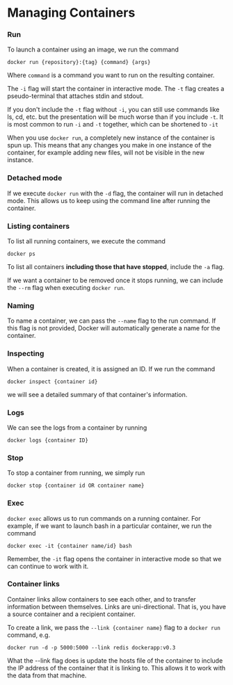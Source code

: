 # Managing Containers

### Run

To launch a container using an image, we run the command

```text
docker run {repository}:{tag} {command} {args}
```

Where `command` is a command you want to run on the resulting container.

The `-i` flag will start the container in interactive mode. The `-t` flag creates a pseudo-terminal that attaches stdin and stdout.

If you don't include the `-t` flag without `-i`, you can still use commands like ls, cd, etc. but the presentation will be much worse than if you include `-t`. It is most common to run `-i` and `-t` together, which can be shortened to `-it`

When you use `docker run`, a completely new instance of the container is spun up. This means that any changes you make in one instance of the container, for example adding new files, will not be visible in the new instance.

### Detached mode

If we execute `docker run` with the `-d` flag, the container will run in detached mode. This allows us to keep using the command line after running the container.

### Listing containers

To list all running containers, we execute the command

```text
docker ps
```

To list all containers **including those that have stopped**, include the `-a` flag.

If we want a container to be removed once it stops running, we can include the `--rm` flag when executing `docker run`.

### Naming

To name a container, we can pass the `--name` flag to the run command. If this flag is not provided, Docker will automatically generate a name for the container.

### Inspecting

When a container is created, it is assigned an ID. If we run the command

```text
docker inspect {container id}
```

we will see a detailed summary of that container's information.

### Logs

We can see the logs from a container by running

```text
docker logs {container ID}
```

### Stop

To stop a container from running, we simply run

```text
docker stop {container id OR container name}
```

### Exec

`docker exec` allows us to run commands on a running container. For example, if we want to launch bash in a particular container, we run the command

```text
docker exec -it {container name/id} bash
```

Remember, the `-it` flag opens the container in interactive mode so that we can continue to work with it.

### Container links

Container links allow containers to see each other, and to transfer information between themselves. Links are uni-directional. That is, you have a source container and a recipient container.

To create a link, we pass the `--link {container name}` flag to a `docker run` command, e.g.

```text
docker run -d -p 5000:5000 --link redis dockerapp:v0.3
```

What the --link flag does is update the hosts file of the container to include the IP address of the container that it is linking to. This allows it to work with the data from that machine.

